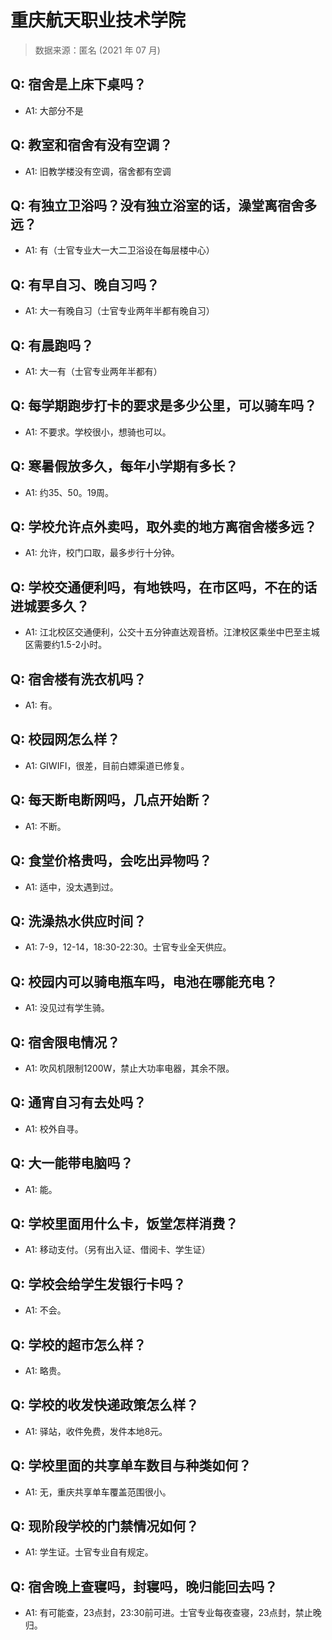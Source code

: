 # 重庆航天职业技术学院

> 数据来源：匿名 (2021 年 07 月)

## Q: 宿舍是上床下桌吗？

- A1: 大部分不是

## Q: 教室和宿舍有没有空调？

- A1: 旧教学楼没有空调，宿舍都有空调

## Q: 有独立卫浴吗？没有独立浴室的话，澡堂离宿舍多远？

- A1: 有（士官专业大一大二卫浴设在每层楼中心）

## Q: 有早自习、晚自习吗？

- A1: 大一有晚自习（士官专业两年半都有晚自习）

## Q: 有晨跑吗？

- A1: 大一有（士官专业两年半都有）

## Q: 每学期跑步打卡的要求是多少公里，可以骑车吗？

- A1: 不要求。学校很小，想骑也可以。

## Q: 寒暑假放多久，每年小学期有多长？

- A1: 约35、50。19周。

## Q: 学校允许点外卖吗，取外卖的地方离宿舍楼多远？

- A1: 允许，校门口取，最多步行十分钟。

## Q: 学校交通便利吗，有地铁吗，在市区吗，不在的话进城要多久？

- A1: 江北校区交通便利，公交十五分钟直达观音桥。江津校区乘坐中巴至主城区需要约1.5-2小时。

## Q: 宿舍楼有洗衣机吗？

- A1: 有。

## Q: 校园网怎么样？

- A1: GIWIFI，很差，目前白嫖渠道已修复。

## Q: 每天断电断网吗，几点开始断？

- A1: 不断。

## Q: 食堂价格贵吗，会吃出异物吗？

- A1: 适中，没太遇到过。

## Q: 洗澡热水供应时间？

- A1: 7-9，12-14，18:30-22:30。士官专业全天供应。

## Q: 校园内可以骑电瓶车吗，电池在哪能充电？

- A1: 没见过有学生骑。

## Q: 宿舍限电情况？

- A1: 吹风机限制1200W，禁止大功率电器，其余不限。

## Q: 通宵自习有去处吗？

- A1: 校外自寻。

## Q: 大一能带电脑吗？

- A1: 能。

## Q: 学校里面用什么卡，饭堂怎样消费？

- A1: 移动支付。（另有出入证、借阅卡、学生证）

## Q: 学校会给学生发银行卡吗？

- A1: 不会。

## Q: 学校的超市怎么样？

- A1: 略贵。

## Q: 学校的收发快递政策怎么样？

- A1: 驿站，收件免费，发件本地8元。

## Q: 学校里面的共享单车数目与种类如何？

- A1: 无，重庆共享单车覆盖范围很小。

## Q: 现阶段学校的门禁情况如何？

- A1: 学生证。士官专业自有规定。

## Q: 宿舍晚上查寝吗，封寝吗，晚归能回去吗？

- A1: 有可能查，23点封，23:30前可进。士官专业每夜查寝，23点封，禁止晚归。

